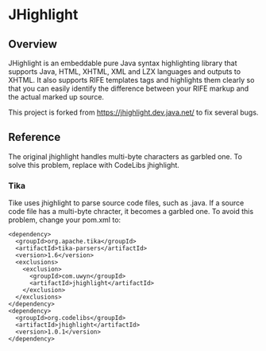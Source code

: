 JHighlight
==================

## Overview

JHighlight is an embeddable pure Java syntax highlighting library that supports Java, HTML, XHTML, XML and LZX languages and outputs to XHTML.
It also supports RIFE templates tags and highlights them clearly so that you can easily identify the difference between your RIFE markup and the actual marked up source.

This project is forked from https://jhighlight.dev.java.net/ to fix several bugs.

## Reference

The original jhighlight handles multi-byte characters as garbled one. To solve this problem, replace with CodeLibs jhighlight.

### Tika

Tike uses jhighlight to parse source code files, such as .java.
If a source code file has a multi-byte chracter, it becomes a garbled one.
To avoid this problem, change your pom.xml to:

    <dependency>
      <groupId>org.apache.tika</groupId>
      <artifactId>tika-parsers</artifactId>
      <version>1.6</version>
      <exclusions>
        <exclusion>
          <groupId>com.uwyn</groupId>
          <artifactId>jhighlight</artifactId>
        </exclusion>
      </exclusions>
    </dependency>
    <dependency>
      <groupId>org.codelibs</groupId>
      <artifactId>jhighlight</artifactId>
      <version>1.0.1</version>
    </dependency>


